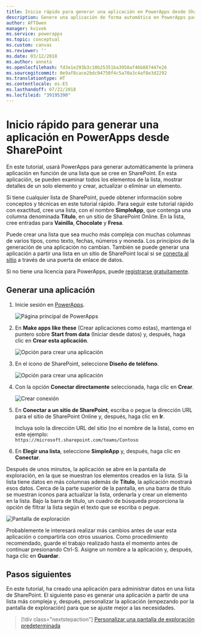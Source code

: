 ```yaml
---
title: Inicio rápido para generar una aplicación en PowerApps desde SharePoint | Microsoft Docs
description: Genere una aplicación de forma automática en PowerApps para administrar datos en una lista de SharePoint.
author: AFTOwen
manager: kvivek
ms.service: powerapps
ms.topic: conceptual
ms.custom: canvas
ms.reviewer: ''
ms.date: 03/12/2018
ms.author: anneta
ms.openlocfilehash: fd3e1e293b3c10b25351ba3958af46b887447e26
ms.sourcegitcommit: 0e9af8cace2bdc04750f4c5a70a3c4af8e3d2292
ms.translationtype: HT
ms.contentlocale: es-ES
ms.lasthandoff: 07/22/2018
ms.locfileid: "39195390"
---
```

# <a name="quickstart-for-generating-an-app-in-powerapps-from-sharepoint"></a>Inicio rápido para generar una aplicación en PowerApps desde SharePoint

En este tutorial, usará PowerApps para generar automáticamente la primera aplicación en función de una lista que se cree en SharePoint. En esta aplicación, se pueden examinar todos los elementos de la lista, mostrar detalles de un solo elemento y crear, actualizar o eliminar un elemento.

Si tiene cualquier lista de SharePoint, puede obtener información sobre conceptos y técnicas en este tutorial rápido. Para seguir este tutorial rápido con exactitud, cree una lista, con el nombre **SimpleApp**, que contenga una columna denominada **Título**, en un sitio de SharePoint Online. En la lista, cree entradas para **Vainilla**, **Chocolate** y **Fresa**.

Puede crear una lista que sea mucho más compleja con muchas columnas de varios tipos, como texto, fechas, números y moneda. Los principios de la generación de una aplicación no cambian. También se puede generar una aplicación a partir una lista en un sitio de SharePoint local si se [conecta al sitio](connect-to-sharepoint.md) a través de una puerta de enlace de datos.

Si no tiene una licencia para PowerApps, puede [registrarse gratuitamente](../signup-for-powerapps.md).

## <a name="generate-an-app"></a>Generar una aplicación
1. Inicie sesión en [PowerApps](https://web.powerapps.com?utm_source=padocs&utm_medium=linkinadoc&utm_campaign=referralsfromdoc).

    ![Página principal de PowerApps](./media/app-from-sharepoint/sign-in.png)

1. En **Make apps like these** (Crear aplicaciones como estas), mantenga el puntero sobre **Start from data** (Iniciar desde datos) y, después, haga clic en **Crear esta aplicación**.

    ![Opción para crear una aplicación](./media/app-from-sharepoint/make-this-app.png)

1. En el icono de SharePoint, seleccione **Diseño de teléfono**.

    ![Opción para crear una aplicación](./media/app-from-sharepoint/sharepoint-tile.png)

1. Con la opción **Conectar directamente** seleccionada, haga clic en **Crear**.

    ![Crear conexión](./media/app-from-sharepoint/create-connection.png)

1. En **Conectar a un sitio de SharePoint**, escriba o pegue la dirección URL para el sitio de SharePoint Online y, después, haga clic en **Ir**.

    Incluya solo la dirección URL del sitio (no el nombre de la lista), como en este ejemplo:<br>`https://microsoft.sharepoint.com/teams/Contoso`

1. En **Elegir una lista**, seleccione **SimpleApp** y, después, haga clic en **Conectar**.

Después de unos minutos, la aplicación se abre en la pantalla de exploración, en la que se muestran los elementos creados en la lista. Si la lista tiene datos en más columnas además de **Título**, la aplicación mostrará esos datos. Cerca de la parte superior de la pantalla, en una barra de título se muestran iconos para actualizar la lista, ordenarla y crear un elemento en la lista. Bajo la barra de título, un cuadro de búsqueda proporciona la opción de filtrar la lista según el texto que se escriba o pegue. 

![Pantalla de exploración](./media/app-from-sharepoint/browse-screen.png)

Probablemente le interesará realizar más cambios antes de usar esta aplicación o compartirla con otros usuarios. Como procedimiento recomendado, guarde el trabajo realizado hasta el momento antes de continuar presionando Ctrl-S. Asigne un nombre a la aplicación y, después, haga clic en **Guardar**.

## <a name="next-steps"></a>Pasos siguientes
En este tutorial, ha creado una aplicación para administrar datos en una lista de SharePoint. El siguiente paso es generar una aplicación a partir de una lista más compleja y, después, personalizar la aplicación (empezando por la pantalla de exploración) para que se ajuste mejor a las necesidades.

> [!div class="nextstepaction"]
> [Personalizar una pantalla de exploración predeterminada](customize-layout-sharepoint.md)